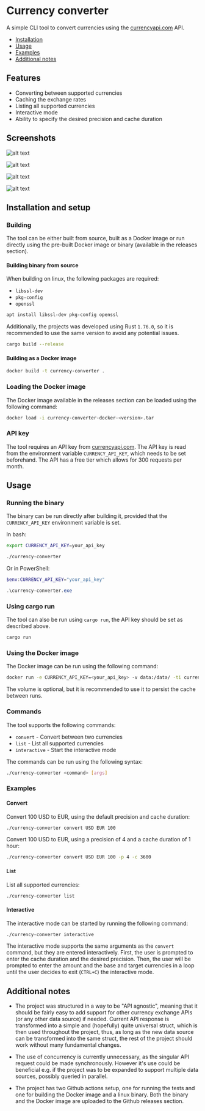 # Currency converter

A simple CLI tool to convert currencies using the
[currencyapi.com](https://currencyapi.com/) API.

-   [Installation](#installation-and-setup)
-   [Usage](#usage)
-   [Examples](#examples)
-   [Additional notes](#additional-notes)

## Features

-   Converting between supported currencies
-   Caching the exchange rates
-   Listing all supported currencies
-   Interactive mode
-   Ability to specify the desired precision and cache duration

## Screenshots

![alt text](images/1.png)

![alt text](images/2.png)

![alt text](images/3.png)

![alt text](images/4.png)

## Installation and setup

### Building

The tool can be either built from source, built as a Docker image or run directly using the pre-built Docker image or binary (available in the releases section).

#### Building binary from source

When building on linux, the following packages are required:

-   `libssl-dev`
-   `pkg-config`
-   `openssl`

```bash
apt install libssl-dev pkg-config openssl
```

Additionally, the projects was developed using Rust `1.76.0`, so it is recommended to use the same version to avoid any potential issues.

```bash
cargo build --release
```

#### Building as a Docker image

```bash
docker build -t currency-converter .
```

### Loading the Docker image

The Docker image available in the releases section can be loaded using the following command:

```bash
docker load -i currency-converter-docker-<version>.tar
```

### API key

The tool requires an API key from [currencyapi.com](https://currencyapi.com/). The API key is read from the environment variable `CURRENCY_API_KEY`, which needs to be set beforehand. The API has a free tier which allows for 300 requests per month.

## Usage

### Running the binary

The binary can be run directly after building it, provided that the `CURRENCY_API_KEY` environment variable is set.

In bash:

```bash
export CURRENCY_API_KEY=your_api_key
```

```bash
./currency-converter
```

Or in PowerShell:

```powershell
$env:CURRENCY_API_KEY="your_api_key"
```

```powershell
.\currency-converter.exe
```

### Using cargo run

The tool can also be run using `cargo run`, the API key should be set as described above.

```bash
cargo run
```

### Using the Docker image

The Docker image can be run using the following command:

```bash
docker run -e CURRENCY_API_KEY=<your_api_key> -v data:/data/ -ti currency-converter
```

The volume is optional, but it is recommended to use it to persist the cache between runs.

### Commands

The tool supports the following commands:

-   `convert` - Convert between two currencies
-   `list` - List all supported currencies
-   `interactive` - Start the interactive mode

The commands can be run using the following syntax:

```bash
./currency-converter <command> [args]
```

### Examples

#### Convert

Convert 100 USD to EUR, using the default precision and cache duration:

```bash
./currency-converter convert USD EUR 100
```

Convert 100 USD to EUR, using a precision of 4 and a cache duration of 1 hour:

```bash
./currency-converter convert USD EUR 100 -p 4 -c 3600
```

#### List

List all supported currencies:

```bash
./currency-converter list
```

#### Interactive

The interactive mode can be started by running the following command:

```bash
./currency-converter interactive
```

The interactive mode supports the same arguments as the `convert` command, but they are entered interactively. First, the user is prompted to enter the cache duration and the desired precision. Then, the user will be prompted to enter the amount and the base and target currencies in a loop until the user decides to exit (`CTRL+C`) the interactive mode.

## Additional notes

-   The project was structured in a way to be "API agnostic", meaning that it should be fairly easy to add support for other currency exchange APIs (or any other data source) if needed. Current API response is transformed into a simple and (hopefully) quite universal struct, which is then used throughout the project, thus, as long as the new data source can be transformed into the same struct, the rest of the project should work without many fundamental changes.

-   The use of concurrency is currently unnecessary, as the singular API request could be made synchronously. However it's use could be beneficial e.g. if the project was to be expanded to support multiple data sources, possibly queried in parallel.

-   The project has two Github actions setup, one for running the tests and one for building the Docker image and a linux binary. Both the binary and the Docker image are uploaded to the Github releases section.
